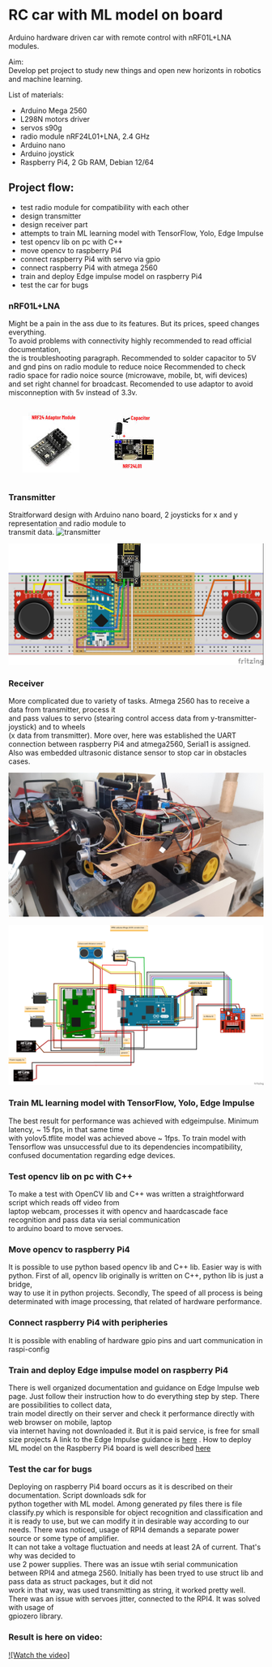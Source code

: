 # RC car with ML model on board

Arduino hardware driven car with remote control with nRF01L+LNA modules.



Aim:  
Develop pet project to study new things and open new horizonts 
in robotics and machine learning.

List of materials:
 - Arduino Mega 2560
 - L298N motors driver
 - servos s90g
 - radio module nRF24L01+LNA, 2.4 GHz
 - Arduino nano
 - Arduino joystick
 - Raspberry Pi4, 2 Gb RAM, Debian 12/64

## Project flow:
- test radio module for compatibility with each other
- design transmitter
- design receiver part
- attempts to train ML learning model with TensorFlow, Yolo, Edge Impulse
- test opencv lib on pc with C++
- move opencv to raspberry Pi4
- connect raspberry Pi4 with servo via gpio 
- connect raspberry Pi4 with atmega 2560
- train and deploy Edge impulse model on raspberry Pi4
- test the car for bugs

### nRF01L+LNA

Might be a pain in the ass due to its features. But its prices, speed changes everything.  
To avoid problems with connectivity highly recommended to read official documentation,  
the is troubleshooting paragraph.
Recommended to solder capacitor to 5V and gnd pins on radio module to reduce noice
Recommended to check radio space for radio noice source (microwave, mobile, bt, wifi devices)  
and set right channel for broadcast.
Recomended to use adaptor to avoid misconneption with 5v instead of 3.3v.

![nrf2401l](nRF01L_pics/nrf2401l.jpg)  

### Transmitter

Straitforward design with Arduino nano board, 2 joysticks for x and y representation and radio module to  
transmit data.
![transmitter](transmitter_pics/transmitter.jpg)

![vehicle_transmitter](/transmitter_pics/vehicle_transmitter.jpg)  

### Receiver

More complicated due to variety of tasks. Atmega 2560 has to receive a data from transmitter, process it  
and pass values to servo (stearing control access data from y-transmitter-joystick) and to wheels  
(x data from transmitter).
More over, here was established the UART connection between raspberry Pi4 and atmega2560, Serial1 is assigned. 
Also was embedded ultrasonic distance sensor to stop car in obstacles cases.

![car](reciever_pics/car.jpg)

![rpi4_atmega_on_wheels](reciever_pics/rpi4_atmega_on_wheels.png)

### Train ML learning model with TensorFlow, Yolo, Edge Impulse

The best result for performance was achieved with edgeimpulse. Minimum latency, ~ 15 fps, in that same time  
with yolov5.tflite model was achieved above ~ 1fps.
To train model with Tensorflow was unsuccessful due to its dependencies incompatibility, confused documentation 
regarding edge devices.

### Test opencv lib on pc with C++
To make a test with OpenCV lib and C++ was written a straightforward script which reads off video from  
laptop webcam, processes it with opencv and haardcascade face recognition and pass data via serial communication  
to arduino board to move servoes. 

### Move opencv to raspberry Pi4

It is possible to use python based opencv lib and C++ lib. 
Easier way is with python. First of all, opencv lib originally is written on C++, python lib is just a bridge,  
way to use it in python projects. Secondly, The speed of all process is being determinated with image processing,
that related of hardware performance.

### Connect raspberry Pi4 with peripheries
It is possible with enabling of hardware gpio pins and uart communication in raspi-config

### Train and deploy Edge impulse model on raspberry Pi4
There is well organized documentation and guidance on Edge Impulse web page. 
Just follow their instruction how to do everything step by step. There are possibilities to collect data,  
train model directly on their server and check it performance directly with web browser on mobile, laptop  
via internet having not downloaded it.
But it is paid service, is free for small size projects
A link to the Edge Impulse guidance is [here](https://docs.edgeimpulse.com/docs/tutorials/end-to-end-tutorials/computer-vision/object-detection/detect-objects-using-fomo)
.
How to deploy ML model on the Raspberry Pi4 board is well described [here](https://docs.edgeimpulse.com/docs/edge-ai-hardware/cpu/raspberry-pi-4)

### Test the car for bugs
Deploying on raspberry Pi4 board occurs as it is described on their documentation. Script downloads sdk for  
python together with ML model.
Among generated py files there is file classify.py which is responsible for object recognition and classification
and it is ready to use, but we can modify it in desirable way according to our needs. 
There was noticed, usage of RPI4 demands a separate power source or some type of amplifier.  
It can not take a voltage fluctuation and needs at least 2A of current. That's why was decided to  
use 2 power supplies.
There was an issue wtih serial communication between RPI4 and atmega 2560. 
Initially has been tryed to use struct lib and pass data as struct packages, but it did not  
work in that way, was used transmitting as string, it worked pretty well.
There was an issue with servoes jitter, connected to the RPI4. It was solved with usage of  
gpiozero library.

### Result is here on video:

[![Watch the video]](https://www.youtube.com/watch?v=I8UdSLM6D9M)









